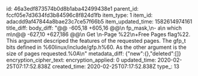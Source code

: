 id: 46a3edf873574b0d8b1aba42499438e1
parent_id: fccf05e7d3634fd3b84596c8f824d1fb
item_type: 1
item_id: adacdd9af47844a8bae23c7ce57f66b5
item_updated_time: 1582614974161
title_diff: 
body_diff: "@@ -605,18 +605,16 @@\n fp_mask,\n- a\n  which m\n@@ -627,10 +627,186 @@\n Get \n-Page %22\n+Free Pages flag%22. This argument descriped the features of the requested pages. The gfp_t bits defined in %60linux/include/gfp.h%60. As the other argument is the size of pages requested.%0A\n"
metadata_diff: {"new":{},"deleted":[]}
encryption_cipher_text: 
encryption_applied: 0
updated_time: 2020-02-25T07:17:52.838Z
created_time: 2020-02-25T07:17:52.838Z
type_: 13